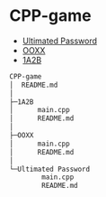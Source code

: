 # CPP-game

- [Ultimated Password](https://github.com/huangmayor0905/CPP-game/blob/main/Ultimated%20Password/README.md)
- [OOXX](https://github.com/huangmayor0905/CPP-game/blob/main/OOXX/README.md)
- [1A2B](https://github.com/huangmayor0905/CPP-game/blob/main/1A2B/README.md)

```bash
CPP-game
│  README.md
│
├─1A2B
│      main.cpp
│      README.md
│
├─OOXX
│      main.cpp
│      README.md
│
└─Ultimated Password
        main.cpp
        README.md
```